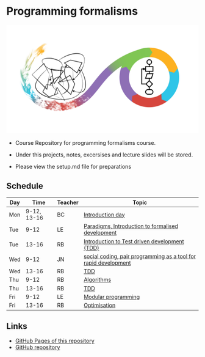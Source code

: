 # Programming formalisms

![](Formalism.png)

- Course Repository for programming formalisms course.
- Under this projects, notes, excersises and lecture slides will be stored.

- Please view the setup.md file for preparations


## Schedule

Day | Time       | Teacher | Topic
----|------------|---------|----------------------------------------------------
Mon |9-12, 13-16 |BC       | [Introduction day](https://uppmax.github.io/programming_formalisms_intro/index.html)
Tue |9-12        |LE       | [Paradigms, Introduction to formalised development](DevelopmentDesign/README.md) 
Tue |13-16       |RB       | [Introduction to Test driven development (TDD)](tdd/README.md) 
Wed |9-12        |JN       | [social coding, pair programming as  a tool for rapid development](https://github.com/UPPMAX/programming_formalisms/tree/main/common-practices)
Wed |13-16       |RB       | [TDD](tdd/README.md)
Thu |9-12        |RB       | [Algorithms](https://uppsala.instructure.com/courses/69215/pages/introduction-to-algorithms-and-datastructures?module_item_id=502918)
Thu |13-16       |RB       | [TDD](tdd/README.md)
Fri |9-12        |LE       | [Modular programming](https://github.com/UPPMAX/programming_formalisms/blob/main/DevelopmentDesign/Modular_Programming.pdf)
Fri |13-16       |RB       | [Optimisation](optimisation/README.md)

## Links

 * [GitHub Pages of this repository](https://uppmax.github.io/programming_formalisms/)
 * [GitHub repository](https://github.com/UPPMAX/programming_formalisms)
 
